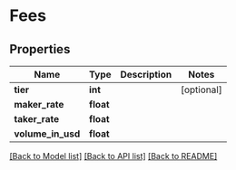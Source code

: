 # Fees

## Properties
Name | Type | Description | Notes
------------ | ------------- | ------------- | -------------
**tier** | **int** |  | [optional] 
**maker_rate** | **float** |  | 
**taker_rate** | **float** |  | 
**volume_in_usd** | **float** |  | 

[[Back to Model list]](../README.md#documentation-for-models) [[Back to API list]](../README.md#documentation-for-api-endpoints) [[Back to README]](../README.md)


